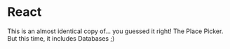 # React

This is an almost identical copy of... you guessed it right! The Place Picker. But this time, it includes Databases ;)
